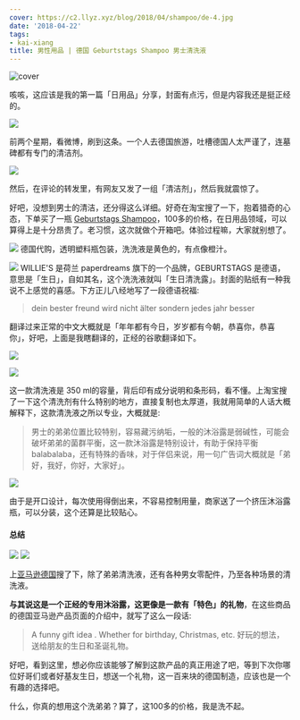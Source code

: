 ```yaml
---
cover: https://c2.llyz.xyz/blog/2018/04/shampoo/de-4.jpg
date: '2018-04-22'
tags:
- kai-xiang
title: 男性用品 | 德国 Geburtstags Shampoo 男士清洗液
---
```


![cover](https://c2.llyz.xyz/blog/2018/04/shampoo/de-4.jpg)

咳咳，这应该是我的第一篇「日用品」分享，封面有点污，但是内容我还是挺正经的。

![](https://c2.llyz.xyz/blog/2018/04/shampoo/d2.jpg)

前两个星期，看微博，刷到这条。一个人去德国旅游，吐槽德国人太严谨了，连墓碑都有专门的清洁剂。

![](https://c2.llyz.xyz/blog/2018/04/shampoo/d3.jpg)

然后，在评论的转发里，有网友又发了一组「清洁剂」，然后我就震惊了。

好吧，没想到男士的清洁，还分得这么详细。好奇在淘宝搜了一下，抱着猎奇的心态，下单买了一瓶 [Geburtstags Shampoo](https://zuoluo.tv/geburtstags-shampoo)，100多的价格，在日用品领域，可以算得上是十分昂贵了。老习惯，这次就做个开箱吧。体验过程嘛，大家就别想了。

![](https://c2.llyz.xyz/blog/2018/04/shampoo/de-1.jpg) 德国代购，透明塑料瓶包装，洗洗液是黄色的，有点像橙汁。

![](https://c2.llyz.xyz/blog/2018/04/shampoo/de-2.jpg) WILLIE'S 是荷兰 paperdreams 旗下的一个品牌，GEBURTSTAGS 是德语，意思是「生日」，自如其名，这个洗洗液就叫「生日清洗露」。封面的贴纸有一种我说不上感觉的喜感。下方正儿八经地写了一段德语祝福:

> dein bester freund wird nicht älter sondern jedes jahr besser

翻译过来正常的中文大概就是「年年都有今日，岁岁都有今朝，恭喜你，恭喜你」，好吧，上面是我瞎翻译的，正经的谷歌翻译如下。

![](https://c2.llyz.xyz/blog/2018/04/shampoo/d4.jpg)

![](https://c2.llyz.xyz/blog/2018/04/shampoo/de-3.jpg)

这一款清洗液是 350 ml的容量，背后印有成分说明和条形码，看不懂。上淘宝搜了一下这个清洗剂有什么特别的地方，直接复制也太厚道，我就用简单的人话大概解释下，这款清洗液之所以专业，大概就是:

> 男士的弟弟位置比较特别，容易藏污纳垢，一般的沐浴露是弱碱性，可能会破坏弟弟的菌群平衡，这一款沐浴露是特别设计，有助于保持平衡balabalaba，还有特殊的香味，对于伴侣来说，用一句广告词大概就是「弟好，我好，你好，大家好」。

![](https://c2.llyz.xyz/blog/2018/04/shampoo/de-5.jpg)

由于是开口设计，每次使用得倒出来，不容易控制用量，商家送了一个挤压沐浴露瓶，可以分装，这个还算是比较贴心。

#### 总结

![](https://c2.llyz.xyz/blog/2018/04/shampoo/d5.jpg) ![](https://c2.llyz.xyz/blog/2018/04/shampoo/d6.jpg)

上[亚马逊德国](https://www.amazon.de/Udo-Schmidt-Eier-Shampoo-M%C3%A4nner-Geburtstag/dp/B009YT3FCI/ref=pd_sbs_121_9?_encoding=UTF8&pd_rd_i=B009YT3FCI&pd_rd_r=H9E6ENFH40RWADMK6CN7&pd_rd_w=kzIgr&pd_rd_wg=m6vkf&psc=1&refRID=H9E6ENFH40RWADMK6CN7)搜了下，除了弟弟清洗液，还有各种男女零配件，乃至各种场景的清洗液。

**与其说这是一个正经的专用沐浴露，这更像是一款有「特色」的礼物**，在这些商品的德国亚马逊产品页面的介绍中，就写了这么一段话:

> A funny gift idea . Whether for birthday, Christmas, etc. 好玩的想法，送给朋友的生日和圣诞礼物。

好吧，看到这里，想必你应该能够了解到这款产品的真正用途了吧，等到下次你哪位好哥们或者好基友生日，想送一个礼物，这一百来块的德国制造，应该也是一个有趣的选择吧。

什么，你真的想用这个洗弟弟？算了，这100多的价格，我是洗不起。
